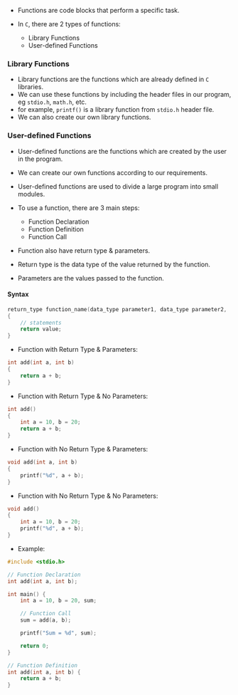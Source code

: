 - Functions are code blocks that perform a specific task.

- In `C`, there are 2 types of functions:

  - Library Functions
  - User-defined Functions

### Library Functions

- Library functions are the functions which are already defined in `C` libraries.
- We can use these functions by including the header files in our program, eg `stdio.h`, `math.h`, etc.
- for example, `printf()` is a library function from `stdio.h` header file.
- We can also create our own library functions.

### User-defined Functions

- User-defined functions are the functions which are created by the user in the program.
- We can create our own functions according to our requirements.
- User-defined functions are used to divide a large program into small modules.

- To use a function, there are 3 main steps:

  - Function Declaration
  - Function Definition
  - Function Call

- Function also have return type & parameters.
- Return type is the data type of the value returned by the function.
- Parameters are the values passed to the function.

#### Syntax

```c
return_type function_name(data_type parameter1, data_type parameter2, ...)
{
    // statements
    return value;
}
```
- Function with Return Type & Parameters:

```c
int add(int a, int b)
{
    return a + b;
}
```
- Function with Return Type & No Parameters:

```c
int add()
{
    int a = 10, b = 20;
    return a + b;
}
```

- Function with No Return Type & Parameters:

```c
void add(int a, int b)
{
    printf("%d", a + b);
}
```

- Function with No Return Type & No Parameters:

```c
void add()
{
    int a = 10, b = 20;
    printf("%d", a + b);
}
```



- Example:

```c
#include <stdio.h>

// Function Declaration
int add(int a, int b);

int main() {
    int a = 10, b = 20, sum;

    // Function Call
    sum = add(a, b);

    printf("Sum = %d", sum);

    return 0;
}

// Function Definition
int add(int a, int b) {
    return a + b;
}
```


